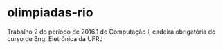 # olimpiadas-rio
Trabalho 2 do período de 2016.1 de Computação I, cadeira obrigatória do curso de Eng. Eletrônica da UFRJ 

